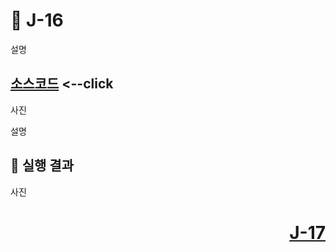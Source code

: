 # 📖 J-16
설명

[소스코드](./J10_1.java) <--click
---

사진

설명

📘 실행 결과
---

사진

# <p align="right">[J-17](./J_17.md)</p>
